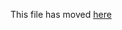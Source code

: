 This file has moved [here](https://github.com/jordan-trahanov/create-react-wptheme/blob/master/packages/cra-template-wptheme/README.md)

